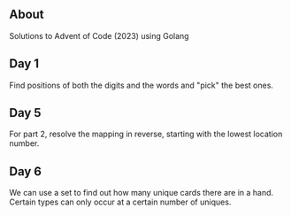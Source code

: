 ## About
Solutions to Advent of Code (2023) using Golang

## Day 1
Find positions of both the digits and the words and "pick" the best ones.

## Day 5
For part 2, resolve the mapping in reverse, starting with the lowest location number.

## Day 6
We can use a set to find out how many unique cards there are in a hand. Certain types can only occur at 
a certain number of uniques.